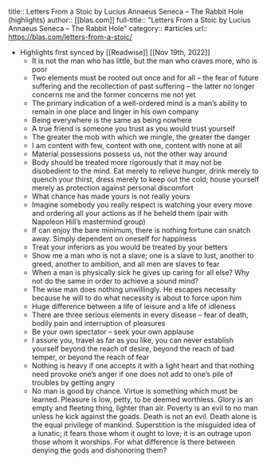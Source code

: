 title:: Letters From a Stoic by Lucius Annaeus Seneca – The Rabbit Hole (highlights)
author:: [[blas.com]]
full-title:: "Letters From a Stoic by Lucius Annaeus Seneca – The Rabbit Hole"
category:: #articles
url:: https://blas.com/letters-from-a-stoic/

- Highlights first synced by [[Readwise]] [[Nov 19th, 2022]]
	- It is not the man who has little, but the man who craves more, who is poor
	- Two elements must be rooted out once and for all – the fear of future suffering and the recollection of past suffering – the latter no longer concerns me and the former concerns me not yet
	- The primary indication of a well-ordered mind is a man’s ability to remain in one place and linger in his own company
	- Being everywhere is the same as being nowhere
	- A true friend is someone you trust as you would trust yourself
	- The greater the mob with which we mingle, the greater the danger
	- I am content with few, content with one, content with none at all
	- Material possessions possess us, not the other way around
	- Body should be treated more rigorously that it may not be disobedient to the mind. Eat merely to relieve hunger, drink merely to quench your thirst, dress merely to keep out the cold; house yourself merely as protection against personal discomfort
	- What chance has made yours is not really yours
	- Imagine somebody you really respect is watching your every move and ordering all your actions as if he beheld them (pair with Napoleon Hill’s mastermind group)
	- If can enjoy the bare minimum, there is nothing fortune can snatch away. Simply dependent on oneself for happiness
	- Treat your inferiors as you would be treated by your betters
	- Show me a man who is not a slave; one is a slave to lust, another to greed, another to ambition, and all men are slaves to fear
	- When a man is physically sick he gives up caring for all else? Why not do the same in order to achieve a sound mind?
	- The wise man does nothing unwillingly. He escapes necessity because he will to do what necessity is about to force upon him
	- Huge difference between a life of leisure and a life of idleness
	- There are three serious elements in every disease – fear of death, bodily pain and interruption of pleasures
	- Be your own spectator – seek your own applause
	- I assure you, travel as far as you like, you can never establish yourself beyond the reach of desire, beyond the reach of bad temper, or beyond the reach of fear
	- Nothing is heavy if one accepts it with a light heart and that nothing need provoke one’s anger if one does not add to one’s pile of troubles by getting angry
	- No man is good by chance. Virtue is something which must be learned. Pleasure is low, petty, to be deemed worthless. Glory is an empty and fleeting thing, lighter than air. Poverty is an evil to no man unless he kick against the goads. Death is not an evil. Death alone is the equal privilege of mankind. Superstition is the misguided idea of a lunatic; it fears those whom it ought to love; it is an outrage upon those whom it worships. For what difference is there between denying the gods and dishonoring them?